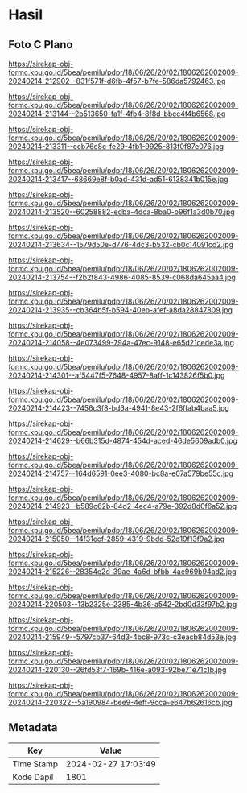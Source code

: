 # Hasil

## Foto C Plano

https://sirekap-obj-formc.kpu.go.id/5bea/pemilu/pdpr/18/06/26/20/02/1806262002009-20240214-212902--831f571f-d6fb-4f57-b7fe-586da5792463.jpg

https://sirekap-obj-formc.kpu.go.id/5bea/pemilu/pdpr/18/06/26/20/02/1806262002009-20240214-213144--2b513650-fa1f-4fb4-8f8d-bbcc4f4b6568.jpg

https://sirekap-obj-formc.kpu.go.id/5bea/pemilu/pdpr/18/06/26/20/02/1806262002009-20240214-213311--ccb76e8c-fe29-4fb1-9925-813f0f87e076.jpg

https://sirekap-obj-formc.kpu.go.id/5bea/pemilu/pdpr/18/06/26/20/02/1806262002009-20240214-213417--68669e8f-b0ad-431d-ad51-6138341b015e.jpg

https://sirekap-obj-formc.kpu.go.id/5bea/pemilu/pdpr/18/06/26/20/02/1806262002009-20240214-213520--60258882-edba-4dca-8ba0-b96f1a3d0b70.jpg

https://sirekap-obj-formc.kpu.go.id/5bea/pemilu/pdpr/18/06/26/20/02/1806262002009-20240214-213634--1579d50e-d776-4dc3-b532-cb0c14091cd2.jpg

https://sirekap-obj-formc.kpu.go.id/5bea/pemilu/pdpr/18/06/26/20/02/1806262002009-20240214-213754--f2b2f843-4986-4085-8539-c068da645aa4.jpg

https://sirekap-obj-formc.kpu.go.id/5bea/pemilu/pdpr/18/06/26/20/02/1806262002009-20240214-213935--cb364b5f-b594-40eb-afef-a8da28847809.jpg

https://sirekap-obj-formc.kpu.go.id/5bea/pemilu/pdpr/18/06/26/20/02/1806262002009-20240214-214058--4e073499-794a-47ec-9148-e65d21cede3a.jpg

https://sirekap-obj-formc.kpu.go.id/5bea/pemilu/pdpr/18/06/26/20/02/1806262002009-20240214-214301--af5447f5-7648-4957-8aff-1c143826f5b0.jpg

https://sirekap-obj-formc.kpu.go.id/5bea/pemilu/pdpr/18/06/26/20/02/1806262002009-20240214-214423--7456c3f8-bd6a-4941-8e43-2f6ffab4baa5.jpg

https://sirekap-obj-formc.kpu.go.id/5bea/pemilu/pdpr/18/06/26/20/02/1806262002009-20240214-214629--b66b315d-4874-454d-aced-46de5609adb0.jpg

https://sirekap-obj-formc.kpu.go.id/5bea/pemilu/pdpr/18/06/26/20/02/1806262002009-20240214-214757--164d6591-0ee3-4080-bc8a-e07a579be55c.jpg

https://sirekap-obj-formc.kpu.go.id/5bea/pemilu/pdpr/18/06/26/20/02/1806262002009-20240214-214923--b589c62b-84d2-4ec4-a79e-392d8d0f6a52.jpg

https://sirekap-obj-formc.kpu.go.id/5bea/pemilu/pdpr/18/06/26/20/02/1806262002009-20240214-215050--14f31ecf-2859-4319-9bdd-52d19f13f9a2.jpg

https://sirekap-obj-formc.kpu.go.id/5bea/pemilu/pdpr/18/06/26/20/02/1806262002009-20240214-215226--28354e2d-39ae-4a6d-bfbb-4ae969b94ad2.jpg

https://sirekap-obj-formc.kpu.go.id/5bea/pemilu/pdpr/18/06/26/20/02/1806262002009-20240214-220503--13b2325e-2385-4b36-a542-2bd0d33f97b2.jpg

https://sirekap-obj-formc.kpu.go.id/5bea/pemilu/pdpr/18/06/26/20/02/1806262002009-20240214-215949--5797cb37-64d3-4bc8-973c-c3eacb84d53e.jpg

https://sirekap-obj-formc.kpu.go.id/5bea/pemilu/pdpr/18/06/26/20/02/1806262002009-20240214-220130--26fd53f7-169b-416e-a093-92be71e71c1b.jpg

https://sirekap-obj-formc.kpu.go.id/5bea/pemilu/pdpr/18/06/26/20/02/1806262002009-20240214-220322--5a190984-bee9-4eff-9cca-e647b62616cb.jpg


## Metadata

| Key        | Value               |
| ---------- | ------------------- |
| Time Stamp | 2024-02-27 17:03:49 |
| Kode Dapil | 1801                |



